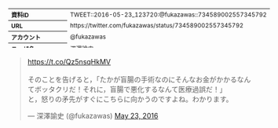 <table style="font-size: 9pt; width: 610px; margin-bottom: 20px; height: 80px;">
<tbody>
    <tr>
        <th align=left>資料ID</th>
        <td align=left>TWEET::2016-05-23_123720:@fukazawas::734589002557345792</td>
    </tr>
    <tr>
        <th align=left>URL</th>
        <td align=left>https://twitter.com/fukazawas/status/734589002557345792</td>
    </tr>
    <tr>
        <th align=left>アカウント</th>
        <td align=left>@fukazawas</td>
    </tr>
    <tr>
        <th align=left>ユーザ名</th>
        <td align=left>深澤諭史</td>
    </tr>
    <tr>
        <th align=left>ツイートの記録日時</th>
        <td align=left>created_at 2022-08-24_1114</td>
    </tr>
</tbody>
</table>
<blockquote class="twitter-tweet" data-width="450"  data-lang="ja"><p lang="ja" dir="ltr"><a href="https://t.co/Qz5nsqHkMV">https://t.co/Qz5nsqHkMV</a><br><br>そのことを告げると，「たかが盲腸の手術なのにそんなお金がかかるなんてボッタクリだ！それに，盲腸で悪化するなんて医療過誤だ！」<br>と，怒りの矛先がすぐにこちらに向かうのですよね。わかります。</p>&mdash; 深澤諭史 (@fukazawas) <a href="https://twitter.com/fukazawas/status/734589002557345792?ref_src=twsrc%5Etfw">May 23, 2016</a></blockquote>
<script async src="https://platform.twitter.com/widgets.js" charset="utf-8"></script>


